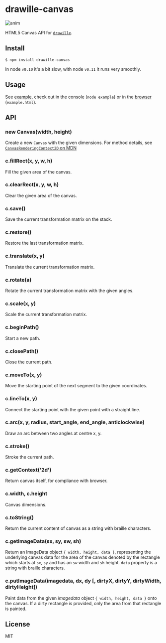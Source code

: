 # drawille-canvas

![anim](anim.gif)

HTML5 Canvas API for [`drawille`](https://github.com/madbence/node-drawille).

## Install

```
$ npm install drawille-canvas
```

In node `v0.10` it's a bit slow, with node `v0.11` it runs very smoothly.

## Usage

See [example](example.js), check out in the console (`node example`) or in the [browser](http://madbence.github.io/node-drawille-canvas/) (`example.html`).

## API

### new Canvas(width, height)

Create a new `Canvas` with the given dimensions.
For method details, see [`CanvasRenderingContext2D` on MDN](https://developer.mozilla.org/en-US/docs/Web/API/CanvasRenderingContext2D)

### c.fillRect(x, y, w, h)

Fill the given area of the canvas.

### c.clearRect(x, y, w, h)

Clear the given area of the canvas.

### c.save()

Save the current transformation matrix on the stack.

### c.restore()

Restore the last transformation matrix.

### c.translate(x, y)

Translate the current transformation matrix.

### c.rotate(a)

Rotate the current transformation matrix with the given angles.

### c.scale(x, y)

Scale the current transformation matrix.

### c.beginPath()

Start a new path.

### c.closePath()

Close the current path.

### c.moveTo(x, y)

Move the starting point of the next segment to the given coordinates.

### c.lineTo(x, y)

Connect the starting point with the given point with a straight line.

### c.arc(x, y, radius, start_angle, end_angle, anticlockwise)

Draw an arc between two angles at centre x, y.

### c.stroke()

Stroke the current path.

### c.getContext('2d')

Return canvas itself, for compliance with browser.

### c.width, c.height

Canvas dimensions.

### c.toString()

Return the current content of canvas as a string with braille characters.

### c.getImageData(sx, sy, sw, sh)

Return an ImageData object `{ width, height, data }`, representing the underlying canvas data for the area of the canvas denoted by the rectangle which starts at `sx`, `sy` and has an `sw` width and `sh` height. `data` property is a string with braille characters.

### c.putImageData(imagedata, dx, dy [, dirtyX, dirtyY, dirtyWidth, dirtyHeight])

Paint data from the given _imagedata_ object `{ width, height, data }` onto the canvas. If a dirty rectangle is provided, only the area from that rectangle is painted.

## License

MIT
